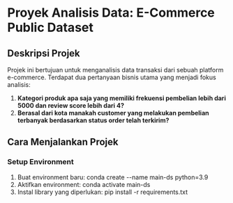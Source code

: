 # Proyek Analisis Data: E-Commerce Public Dataset

## Deskripsi Projek
Projek ini bertujuan untuk menganalisis data transaksi dari sebuah platform e-commerce. Terdapat dua pertanyaan bisnis utama yang menjadi fokus analisis:
1. **Kategori produk apa saja yang memiliki frekuensi pembelian lebih dari 5000 dan review score lebih dari 4?**
2. **Berasal dari kota manakah customer yang melakukan pembelian terbanyak berdasarkan status order telah terkirim?**

## Cara Menjalankan Projek

### Setup Environment
1. Buat environment baru:
    conda create --name main-ds python=3.9
2. Aktifkan environment:
    conda activate main-ds
3. Instal library yang diperlukan:
    pip install -r requirements.txt



